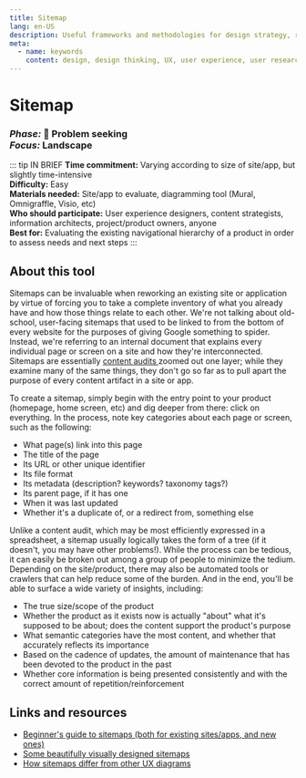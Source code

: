 ```yaml
---
title: Sitemap
lang: en-US
description: Useful frameworks and methodologies for design strategy, research and testing
meta:
  - name: keywords
    content: design, design thinking, UX, user experience, user research, user testing
---
```


# Sitemap

### _Phase:_ 🔎 Problem seeking<br/> _Focus:_ Landscape

::: tip IN BRIEF
**Time commitment:** Varying according to size of site/app, but slightly time-intensive  
**Difficulty:** Easy  
**Materials needed:** Site/app to evaluate, diagramming tool (Mural, Omnigraffle, Visio, etc)  
**Who should participate:** User experience designers, content strategists, information architects, project/product owners, anyone  
**Best for:** Evaluating the existing navigational hierarchy of a product in order to assess needs and next steps
:::

## About this tool

Sitemaps can be invaluable when reworking an existing site or application by virtue of forcing you to take a complete inventory of what you already have and how those things relate to each other. We're not talking about old-school, user-facing sitemaps that used to be linked to from the bottom of every website for the purposes of giving Google something to spider. Instead, we're referring to an internal document that explains every individual page or screen on a site and how they're interconnected. Sitemaps are essentially [content audits ](content-audit.md)zoomed out one layer; while they examine many of the same things, they don't go so far as to pull apart the purpose of every content artifact in a site or app.

To create a sitemap, simply begin with the entry point to your product (homepage, home screen, etc) and dig deeper from there: click on everything. In the process, note key categories about each page or screen, such as the following:

* What page(s) link into this page
* The title of the page
* Its URL or other unique identifier
* Its file format
* Its metadata (description? keywords? taxonomy tags?)
* Its parent page, if it has one
* When it was last updated
* Whether it's a duplicate of, or a redirect from, something else

Unlike a content audit, which may be most efficiently expressed in a spreadsheet, a sitemap usually logically takes the form of a tree (if it doesn't, you may have other problems!). While the process can be tedious, it can easily be broken out among a group of people to minimize the tedium. Depending on the site/product, there may also be automated tools or crawlers that can help reduce some of the burden. And in the end, you'll be able to surface a wide variety of insights, including:

* The true size/scope of the product
* Whether the product as it exists now is actually "about" what it's supposed to be about; does the content support the product's purpose
* What semantic categories have the most content, and whether that accurately reflects its importance
* Based on the cadence of updates, the amount of maintenance that has been devoted to the product in the past
* Whether core information is being presented consistently and with the correct amount of repetition/reinforcement

## Links and resources

* [Beginner's guide to sitemaps (both for existing sites/apps, and new ones)](https://theuxreview.co.uk/sitemaps-the-beginners-guide/)
* [Some beautifully visually designed sitemaps](https://speckyboy.com/collection-inspiring-sitemaps-user-flow-maps/)
* [How sitemaps differ from other UX diagrams](https://www.uxmatters.com/mt/archives/2016/01/the-purpose-of-site-maps-and-other-design-deliverables.php)
